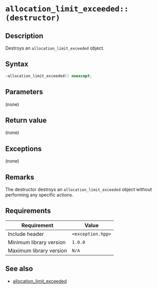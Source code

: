 # `allocation_limit_exceeded::(destructor)`

## Description

Destroys an `allocation_limit_exceeded` object.

## Syntax

```cpp
~allocation_limit_exceeded() noexcept;
```

## Parameters

(none)

## Return value

(none)

## Exceptions

(none)

## Remarks

The destructor destroys an `allocation_limit_exceeded` object without performing any specific actions.

## Requirements

| Requirement             | Value             |
|-------------------------|-------------------|
| Include header          | `<exception.hpp>` |
| Minimum library version | `1.0.0`           |
| Maximum library version | `N/A`             |

## See also

- [allocation_limit_exceeded](allocation_limit_exceeded.md)
